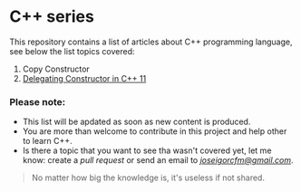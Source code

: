 # C++ series
This repository contains a list of articles about C++ programming language, see below the list topics covered:

1. Copy Constructor
2. [Delegating Constructor in C++ 11](https://github.com/joseigor/cpp_serie/tree/main/2_Delegating_Constructors)

### Please note:
* This list will be apdated as soon as new content is produced.
* You are more than welcome to contribute in this project and help other to learn C++. 
* Is there a topic that you want to see tha wasn't covered yet, let me know: create a *pull request* or send an email to *joseigorcfm@gmail.com*.

> No matter how big the knowledge is, it's useless if not shared. 
